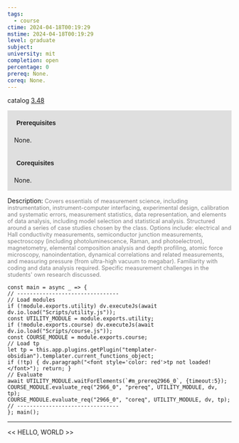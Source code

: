 ```yaml
---
tags:
  - course
ctime: 2024-04-18T00:19:29
mstime: 2024-04-18T00:19:29
level: graduate
subject: 
university: mit
completion: open
percentage: 0
prereq: None.
coreq: None.
---
```


catalog [3.48](http://student.mit.edu/catalog/m3a.html#3.48)

<span style="display: block; padding: 15px; background-color: rgb(100, 100, 100, 0.2);"><font id="m_prereq2966_0" style="display: block; font-family: Arial, sans-serif; font-weight: bold; padding: 5px">Prerequisites</font><br><span id="prereq2966_0">None.</span></span>
<span style="display: block; padding: 15px; background-color: rgb(100, 100, 100, 0.2);"><font id="m_coreq2966_0" style="display: block; font-family: Arial, sans-serif; font-weight: bold; padding: 5px">Corequisites</font><br><span id="coreq2966_0">None.</span></span>

<font style="">Description:</font>
<font style="color: grey; font-size: 0.8rem;">Covers essentials of measurement science, including instrumentation, instrument-computer interfacing, experimental design, calibration and systematic errors, measurement statistics, data representation, and elements of data analysis, including model selection and statistical analysis. Structured around a series of case studies chosen by the class. Options include: electrical and Hall conductivity measurements, semiconductor junction measurements, spectroscopy (including photoluminescence, Raman, and photoelectron), magnetometry, elemental composition analysis and depth profiling, atomic force microscopy, nanoindentation, dynamical correlations and related measurements, and measuring pressure (from ultra-high vacuum to megabar). Familiarity with coding and data analysis required. Specific measurement challenges in the students' own research discussed.</font>

```dataviewjs
const main = async _ => {
// --------------------------------
// Load modules
if (!module.exports.utility) dv.executeJs(await dv.io.load("Scripts/utility.js"));
const UTILITY_MODULE = module.exports.utility;
if (!module.exports.course) dv.executeJs(await dv.io.load("Scripts/course.js"));
const COURSE_MODULE = module.exports.course;
// Load tp
let tp = this.app.plugins.getPlugin("templater-obsidian").templater.current_functions_object;
if (!tp) { dv.paragraph("<font style='color: red'>tp not loaded!</font>"); return; }
// Evaluate
await UTILITY_MODULE.waitForElements(`#m_prereq2966_0`, {timeout:5});
COURSE_MODULE.evaluate_req("2966_0", "prereq", UTILITY_MODULE, dv, tp);
COURSE_MODULE.evaluate_req("2966_0", "coreq", UTILITY_MODULE, dv, tp);
// --------------------------------
}; main();
```

---

<< HELLO, WORLD >>
